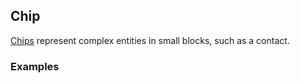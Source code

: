 ## Chip

[Chips](https://www.google.com/design/spec/components/chips.html) 
represent complex entities in small blocks, such as a contact.

### Examples
